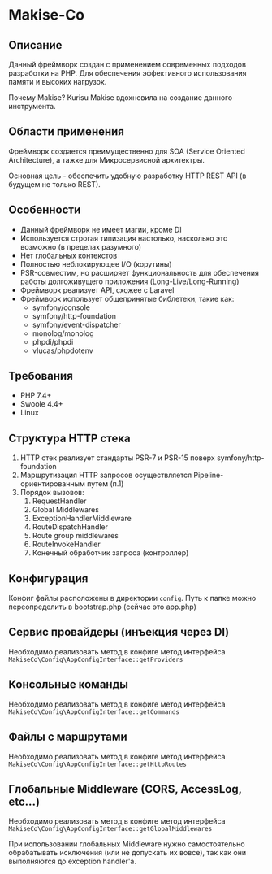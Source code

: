 # Makise-Co
## Описание
Данный фреймворк создан с применением современных подходов разработки на PHP.
Для обеспечения эффективного использования памяти и высоких нагрузок.

Почему Makise? Kurisu Makise вдохновила на создание данного инструмента.

## Области применения
Фреймворк создается преимущественно для SOA (Service Oriented Architecture),
а тажке для Микросервисной архитектры.

Основная цель - обеспечить удобную разработку HTTP REST API (в будущем не только REST).

## Особенности
* Данный фреймворк не имеет магии, кроме DI
* Используется строгая типизация настолько, насколько это возможно (в пределах разумного)
* Нет глобальных контекстов
* Полностью неблокирующее I/O (корутины)
* PSR-совместим, но расширяет функциональность для обеспечения работы
долгоживущего приложения (Long-Live/Long-Running)
* Фреймворк реализует API, схожее с Laravel
* Фреймворк использует общепринятые библетеки, такие как:
    * symfony/console
    * symfony/http-foundation
    * symfony/event-dispatcher
    * monolog/monolog
    * phpdi/phpdi
    * vlucas/phpdotenv

## Требования
* PHP 7.4+
* Swoole 4.4+
* Linux

## Структура HTTP стека
1. HTTP стек реализует стандарты PSR-7 и PSR-15 поверх symfony/http-foundation
2. Маршрутизация HTTP запросов осуществляется Pipeline-ориентированным путем (п.1)
3. Порядок вызовов:
    1. RequestHandler
    2. Global Middlewares
    3. ExceptionHandlerMiddleware
    4. RouteDispatchHandler
    5. Route group middlewares
    6. RouteInvokeHandler
    7. Конечный обработчик запроса (контроллер)

## Конфигурация
Конфиг файлы расположены в директории `config`.
Путь к папке можно переопределить в bootstrap.php (сейчас это app.php)

## Сервис провайдеры (инъекция через DI)
Необходимо реализовать метод в конфиге метод интерфейса `MakiseCo\Config\AppConfigInterface::getProviders`

## Консольные команды
Необходимо реализовать метод в конфиге метод интерфейса `MakiseCo\Config\AppConfigInterface::getCommands`

## Файлы с маршрутами
Необходимо реализовать метод в конфиге метод интерфейса `MakiseCo\Config\AppConfigInterface::getHttpRoutes`

## Глобальные Middleware (CORS, AccessLog, etc...)
Необходимо реализовать метод в конфиге метод интерфейса `MakiseCo\Config\AppConfigInterface::getGlobalMiddlewares`

При использовании глобальных Middleware нужно самостоятельно обрабатывать исключения (или не допускать их вовсе),
так как они выполняются до exception handler'а.
